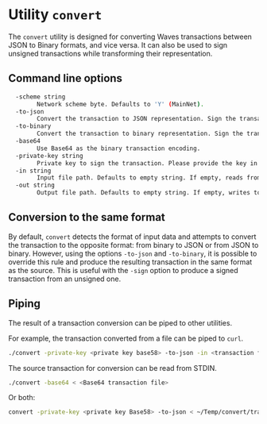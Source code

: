 # Utility `convert`

The `convert` utility is designed for converting Waves transactions between JSON to Binary formats, and vice versa.
It can also be used to sign unsigned transactions while transforming their representation. 

## Command line options

```bash
  -scheme string
        Network scheme byte. Defaults to 'Y' (MainNet).
  -to-json
        Convert the transaction to JSON representation. Sign the transaction if a private key is provided.
  -to-binary
        Convert the transaction to binary representation. Sign the transaction if a private key is provided.
  -base64
        Use Base64 as the binary transaction encoding.
  -private-key string
        Private key to sign the transaction. Please provide the key in Base58 string.
  -in string
        Input file path. Defaults to empty string. If empty, reads from STDIN.
  -out string
        Output file path. Defaults to empty string. If empty, writes to STDOUT.
```
## Conversion to the same format

By default, `convert` detects the format of input data and attempts to convert the transaction to the opposite format: from binary to JSON or from JSON to binary.
However, using the options `-to-json` and `-to-binary`, it is possible to override this rule and produce the resulting transaction in the same format as the source.
This is useful with the `-sign` option to produce a signed transaction from an unsigned one.

## Piping

The result of a transaction conversion can be piped to other utilities.

For example, the transaction converted from a file can be piped to `curl`.
```bash
./convert -private-key <private key base58> -to-json -in <transaction file> | curl -X POST -H 'accept: application/json' -H 'Content-Type: application/json' --data-binary @- 'https://nodes-testnet..youngmarket.net/transactions/broadcast' 
```

The source transaction for conversion can be read from STDIN.
```bash
./convert -base64 < <Base64 transaction file>
```

Or both:
```bash
convert -private-key <private key Base58> -to-json < ~/Temp/convert/transfer-unsigned.json | curl -X POST -H 'accept: application/json' -H 'Content-Type: application/json' --data-binary @- 'https://nodes-testnet.youngmarket.net/transactions/broadcast'
```
